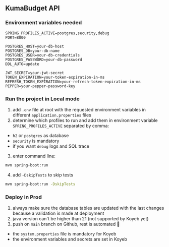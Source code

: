 ## KumaBudget API

### Environment variables needed

```dotenv
SPRING_PROFILES_ACTIVE=postgres,security,debug
PORT=8000

POSTGRES_HOST=your-db-host
POSTGRES_DB=your-db-name
POSTGRES_USER=your-db-credentials
POSTGRES_PASSWORD=your-db-password
DDL_AUTO=update

JWT_SECRET=your-jwt-secret
TOKEN_EXPIRATION=your-token-expiration-in-ms
REFRESH_TOKEN_EXPIRATION=your-refresh-token-expiration-in-ms
PEPPER=your-pepper-password-key
```

### Run the project in Local mode
1. add `.env` file at root with the requested environment variables in different `application.properties` files
2. determine which profiles to run and add them in environment variable `SPRING_PROFILES_ACTIVE` separated by comma: 
- `h2` or `postgres` as database
- `security` is mandatory
- if you want `debug` logs and SQL trace
3. enter command line:
```bash
mvn spring-boot:run
```
4. add `-DskipTests` to skip tests
```bash
mvn spring-boot:run -DskipTests
```

### Deploy in Prod
1. always make sure the database tables are updated with the last changes because a validation is made at deployment
2. java version can't be higher than 21 (not supported by Koyeb yet)
3. push on `main` branch on Github, rest is automated 🙂
- the `system.properties` file is mandatory for Koyeb
- the environment variables and secrets are set in Koyeb
